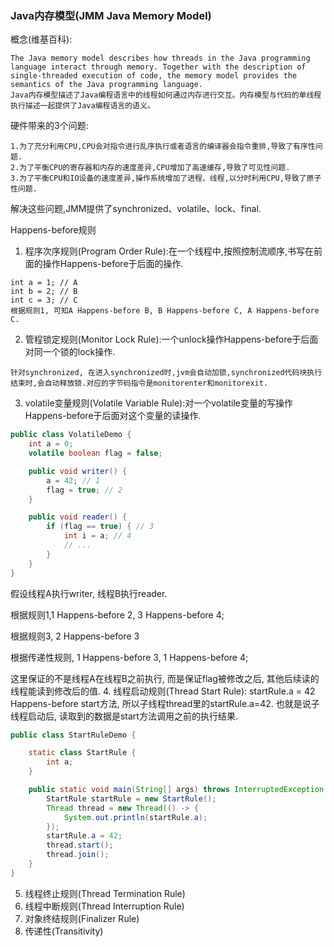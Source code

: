 ### Java内存模型(JMM Java Memory Model)
概念(维基百科):
```text
The Java memory model describes how threads in the Java programming language interact through memory. Together with the description of single-threaded execution of code, the memory model provides the semantics of the Java programming language.
Java内存模型描述了Java编程语言中的线程如何通过内存进行交互。内存模型与代码的单线程执行描述一起提供了Java编程语言的语义。
```

硬件带来的3个问题:
```text
1.为了充分利用CPU,CPU会对指令进行乱序执行或者语言的编译器会指令重排,导致了有序性问题.
2.为了平衡CPU的寄存器和内存的速度差异,CPU增加了高速缓存,导致了可见性问题.
3.为了平衡CPU和IO设备的速度差异,操作系统增加了进程、线程,以分时利用CPU,导致了原子性问题.
```

解决这些问题,JMM提供了synchronized、volatile、lock、final.

Happens-before规则
1. 程序次序规则(Program Order Rule):在一个线程中,按照控制流顺序,书写在前面的操作Happens-before于后面的操作.
```
int a = 1; // A
int b = 2; // B
int c = 3; // C
根据规则1, 可知A Happens-before B, B Happens-before C, A Happens-before C.
```
2. 管程锁定规则(Monitor Lock Rule):一个unlock操作Happens-before于后面对同一个锁的lock操作.
```text
针对synchronized, 在进入synchronized时,jvm会自动加锁,synchronized代码块执行结束时,会自动释放锁.对应的字节码指令是monitorenter和monitorexit.
```
3. volatile变量规则(Volatile Variable Rule):对一个volatile变量的写操作Happens-before于后面对这个变量的读操作.
```java
public class VolatileDemo {
    int a = 0;
    volatile boolean flag = false;

    public void writer() {
        a = 42; // 1
        flag = true; // 2
    }

    public void reader() {
        if (flag == true) { // 3
            int i = a; // 4
            // ...
        }
    }
}
```
假设线程A执行writer, 线程B执行reader.

根据规则1,1 Happens-before 2, 3 Happens-before 4;

根据规则3, 2 Happens-before 3

根据传递性规则, 1 Happens-before 3, 1 Happens-before 4;

这里保证的不是线程A在线程B之前执行, 而是保证flag被修改之后, 其他后续读的线程能读到修改后的值.
4. 线程启动规则(Thread Start Rule): startRule.a = 42 Happens-before start方法, 所以子线程thread里的startRule.a=42. 也就是说子线程启动后, 读取到的数据是start方法调用之前的执行结果.
```java
public class StartRuleDemo {

    static class StartRule {
        int a;
    }

    public static void main(String[] args) throws InterruptedException {
        StartRule startRule = new StartRule();
        Thread thread = new Thread(() -> {
            System.out.println(startRule.a);
        });
        startRule.a = 42;
        thread.start();
        thread.join();
    }
}
```
5. 线程终止规则(Thread Termination Rule)
6. 线程中断规则(Thread Interruption Rule)
7. 对象终结规则(Finalizer Rule)
8. 传递性(Transitivity)